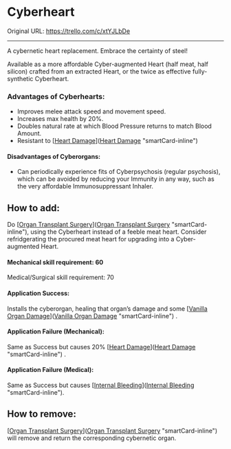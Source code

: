 # Cyberheart

Original URL: https://trello.com/c/xtYJLbDe

---

A cybernetic heart replacement. Embrace the certainty of steel!

Available as a more affordable Cyber-augmented Heart (half meat, half silicon) crafted from an extracted Heart, or the twice as effective fully-synthetic Cyberheart.

### Advantages of Cyberhearts:

- Improves melee attack speed and movement speed.
- Increases max health by 20%.
- Doubles natural rate at which Blood Pressure returns to match Blood Amount.
- Resistant to [[Heart Damage](../Heart/Heart%20Damage.md)]([Heart Damage](../Heart/Heart%20Damage.md) "smartCard-inline")

#### Disadvantages of Cyberorgans:

- Can periodically experience fits of Cyberpsychosis (regular psychosis), which can be avoided by reducing your Immunity in any way, such as the very affordable Immunosuppressant Inhaler.

## How to add:

Do [[Organ Transplant Surgery](../Procedures/Organ%20Transplant%20Surgery.md)]([Organ Transplant Surgery](../Procedures/Organ%20Transplant%20Surgery.md) "smartCard-inline"), using the Cyberheart instead of a feeble meat heart. Consider refridgerating the procured meat heart for upgrading into a Cyber-augmented Heart.

#### Mechanical skill requirement: 60

Medical/Surgical skill requirement: 70

#### Application Success:

Installs the cyberorgan, healing that organ’s damage and some [[Vanilla Organ Damage](../Torso/Vanilla%20Organ%20Damage.md)]([Vanilla Organ Damage](../Torso/Vanilla%20Organ%20Damage.md) "smartCard-inline") .

#### Application Failure (Mechanical):

Same as Success but causes 20% [[Heart Damage](../Heart/Heart%20Damage.md)]([Heart Damage](../Heart/Heart%20Damage.md) "smartCard-inline") .

#### Application Failure (Medical):

Same as Success but causes [[Internal Bleeding](../Torso/Internal%20Bleeding.md)]([Internal Bleeding](../Torso/Internal%20Bleeding.md) "smartCard-inline").

## How to remove:

[[Organ Transplant Surgery](../Procedures/Organ%20Transplant%20Surgery.md)]([Organ Transplant Surgery](../Procedures/Organ%20Transplant%20Surgery.md) "smartCard-inline") will remove and return the corresponding cybernetic organ.